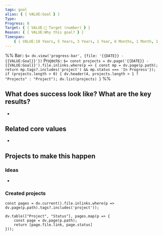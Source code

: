 ```yaml
---
tags: goal
alias: { { VALUE:Goal } }
Type:
Progress: 0
Target: { { VALUE:🎯 Target (number) } }
Reason: { { VALUE:Why this goal? } }
Timespan:
    { { VALUE:10 Years, 5 Years, 3 Years, 1 Year, 6 Months, 1 Month, 1 Week } }
---
```


%%
Bar:: `$= dv.view('progress-bar', {file: '{{DATE}} - {{VALUE:Goal}}'})`
Projects:: `$= const projects = dv.page('{{DATE}} - {{VALUE:Goal}}').file.inlinks.where(p => { const mp = dv.page(p.path); return mp.tags?.includes('project') && mp.status === 'In Progress'}); if (projects.length > 0) { dv.header(4, projects.length > 1 ? "Projects" : "Project"); dv.list(projects) }`
%%

## What does success look like? What are the key results?

-

## Related core values

-

## Projects to make this happen

### Ideas

-

### Created projects

```dataviewjs
const pages = dv.current().file.inlinks.where(p => dv.page(p.path).tags?.includes('project'));

dv.table(["Project", "Status"], pages.map(p => {
	const page = dv.page(p.path);
	return [page.file.link, page.status]
}));
```
